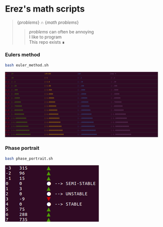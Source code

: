 # Erez's math scripts

> {_problems_} ∩ {_math problems_}  
>> _problems_ can often be annoying  
>> I like to program  
>> This repo exists                ∎  

### Eulers method  
```bash
bash euler_method.sh
```
![Eulers Method](img/EulerMethod.png)


### Phase portrait  
```bash
bash phase_portrait.sh
```
![Phase Portrait](img/PhasePortrait.png)
